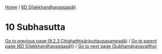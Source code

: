 
[Home](/) / [6D Sīlakkhandhavaggapāḷi](../6D.md)

# 10 Subhasutta


[Go to previous page (9.2.3 Cittahatthisāriputtaupasampadā)](9/9.2/9.2.3.md) / [Go to parent page (6D Sīlakkhandhavaggapāḷi)](0.md) / [Go to next page (Subhamāṇavavatthu)](10/Subhamanavavatthu.md)


